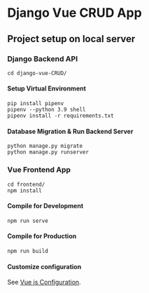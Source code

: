 # Django Vue CRUD App

## Project setup on local server

### Django Backend API
```
cd django-vue-CRUD/
```

#### Setup Virtual Environment
```
pip install pipenv
pipenv --python 3.9 shell
pipenv install -r requirements.txt
```

#### Database Migration & Run Backend Server
```
python manage.py migrate
python manage.py runserver
```

### Vue Frontend App
```
cd frontend/
npm install
```

#### Compile for Development
```
npm run serve
```

#### Compile for Production
```
npm run build
```

#### Customize configuration
See [Vue js Configuration](https://cli.vuejs.org/config/).
